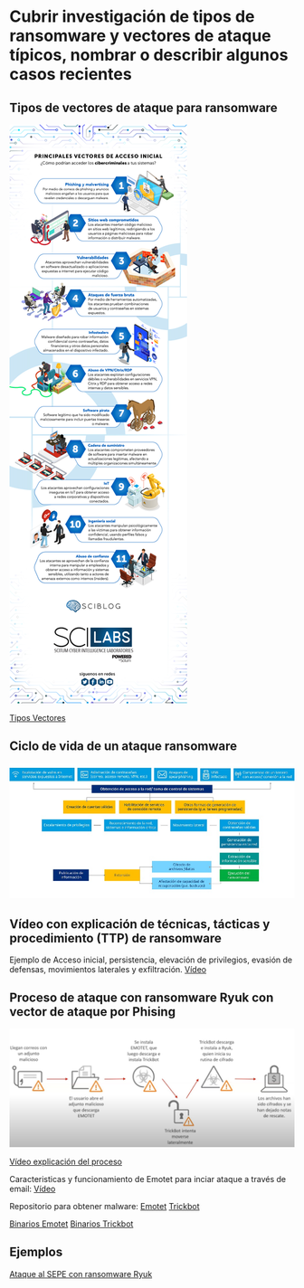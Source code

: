 # Cubrir investigación de tipos de ransomware y vectores de ataque típicos, nombrar o describir algunos casos recientes

## Tipos de vectores de ataque para ransomware
<img src="./imágenes/vectores-de-acceso-img.jpg" />

[Tipos Vectores](https://blog.scilabs.mx/principales-vectores-de-acceso-inicial-en-ataques-de-ransomware/)

## Ciclo de vida de un ataque ransomware
<img src="./imágenes/vectors-ransomware-attack.jpeg" />

## Vídeo con explicación de técnicas, tácticas y procedimiento (TTP) de ransomware
Ejemplo de Acceso inicial, persistencia, elevación de privilegios, evasión de defensas, movimientos laterales y exfiltración.
[Vídeo](https://www.youtube.com/watch?v=-BZJ6Xz7DzI)

## Proceso de ataque con ransomware Ryuk con vector de ataque por Phising
<img src="./imágenes/Ataque Emotet-TrickBot-Ryuk.jpg" />

[Vídeo explicación del proceso](https://www.youtube.com/watch?v=PZqM8pwrLdQ&t=1368s)

Caracteristicas y funcionamiento de Emotet para inciar ataque a través de email:
[Vídeo](https://www.incibe.es/incibe-cert/blog/emotet-caracteristicas-y-funcionamiento)

Repositorio para obtener malware:
[Emotet](https://github.com/jstrosch/malware-samples/tree/master/maldocs/emotet/2021/December)
[Trickbot](https://github.com/jstrosch/malware-samples/tree/master/maldocs/trickbot/2018/November)

[Binarios Emotet](https://github.com/jstrosch/malware-samples/tree/master/binaries/emotet/2019/October)
[Binarios Trickbot](https://github.com/jstrosch/malware-samples/blob/master/binaries/trickbot/2020/June/samples_pcap.zip)


## Ejemplos
[Ataque al SEPE con ransomware Ryuk](https://www.esedsl.com/blog/ryuk-el-ransomware-que-consiguio-tumbar-las-defensas-del-sepe-y-que-amenaza-a-cualquier-empresa)